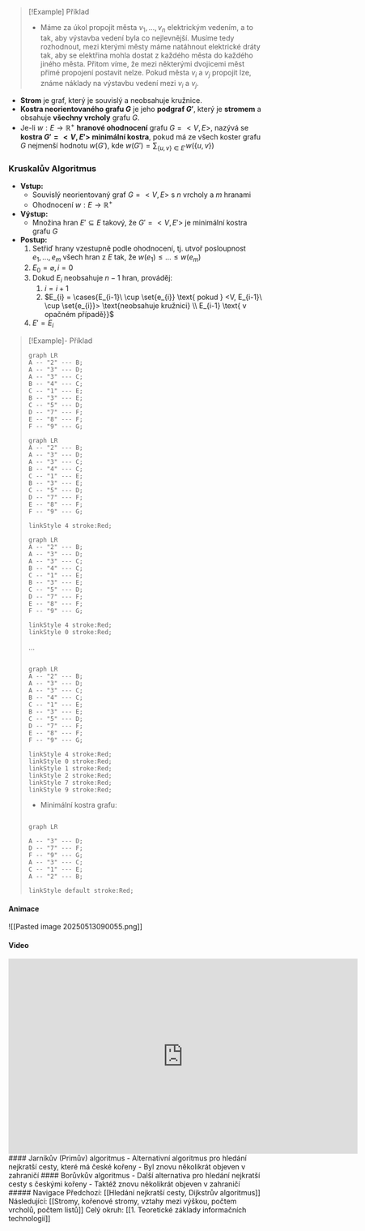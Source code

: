 >[!Example] Příklad
>- Máme za úkol propojit města $v_{1}, ..., v_{n}$ elektrickým vedením, a to tak, aby výstavba vedení byla co nejlevnější. Musíme tedy rozhodnout, mezi kterými městy máme natáhnout elektrické dráty tak, aby se elektřina mohla dostat z každého města do každého jiného města. Přitom víme, že mezi některými dvojicemi měst přímé propojení postavit nelze. Pokud města $v_{i}$ a $v_{j}$ propojit lze, známe náklady na výstavbu vedení mezi $v_{i}$ a $v_{j}$.

- **Strom** je graf, který je souvislý a neobsahuje kružnice.
- **Kostra neorientovaného grafu $G$** je jeho **podgraf $G'$**, který je **stromem** a obsahuje **všechny vrcholy** grafu $G$.
- Je-li $w: E \rightarrow \mathbb{R}^{+}$ **hranové ohodnocení** grafu $G = <V, E>$, nazývá se **kostra $G' = <V, E'>$ minimální kostra**, pokud má ze všech koster grafu $G$ nejmenší hodnotu $w(G')$, kde $w(G')= \sum_{\{u,v\} \in E'} w(\{u,v\})$

### Kruskalův Algoritmus
- **Vstup:**
	- Souvislý neorientovaný graf $G = <V, E>$ s $n$ vrcholy a $m$ hranami
	- Ohodnocení $w: E \rightarrow \mathbb{R}^{+}$
- **Výstup:**
	- Množina hran $E' \subseteq E$ takový, že $G' = <V, E'>$ je minimální kostra grafu $G$
- **Postup:**
	1. Setřiď hrany vzestupně podle ohodnocení, tj. utvoř posloupnost $e_{1}, ..., e_{m}$ všech hran z $E$ tak, že $w(e_{1}) \leq ... \leq w(e_{m})$
	2. $E_{0} = \varnothing, i = 0$
	3. Dokud $E_{i}$ neobsahuje $n-1$ hran, prováděj:
		1. $i = i + 1$
		2. $E_{i} = \cases{E_{i-1}\ \cup \set{e_{i}} \text{ pokud } <V, E_{i-1}\ \cup \set{e_{i}}> \text{neobsahuje kružnici} \\ E_{i-1} \text{ v opačném případě}}$ 
	4. $E' = E_{i}$

> [!Example]- Příklad
>```mermaid
>graph LR
>A -- "2" --- B;
>A -- "3" --- D;
>A -- "3" --- C;
>B -- "4" --- C;
>C -- "1" --- E;
>B -- "3" --- E;
>C -- "5" --- D;
>D -- "7" --- F;
>E -- "8" --- F;
>F -- "9" --- G;
>```
>
>```mermaid
>graph LR
>A -- "2" --- B;
>A -- "3" --- D;
>A -- "3" --- C;
>B -- "4" --- C;
>C -- "1" --- E;
>B -- "3" --- E;
>C -- "5" --- D;
>D -- "7" --- F;
>E -- "8" --- F;
>F -- "9" --- G;
>
>linkStyle 4 stroke:Red;
>```
>```mermaid
>graph LR
>A -- "2" --- B;
>A -- "3" --- D;
>A -- "3" --- C;
>B -- "4" --- C;
>C -- "1" --- E;
>B -- "3" --- E;
>C -- "5" --- D;
>D -- "7" --- F;
>E -- "8" --- F;
>F -- "9" --- G;
>
>linkStyle 4 stroke:Red;
>linkStyle 0 stroke:Red;
>```
>...
>```mermaid
>
>graph LR
>A -- "2" --- B;
>A -- "3" --- D;
>A -- "3" --- C;
>B -- "4" --- C;
>C -- "1" --- E;
>B -- "3" --- E;
>C -- "5" --- D;
>D -- "7" --- F;
>E -- "8" --- F;
>F -- "9" --- G;
>
>linkStyle 4 stroke:Red;
>linkStyle 0 stroke:Red;
>linkStyle 1 stroke:Red;
>linkStyle 2 stroke:Red;
>linkStyle 7 stroke:Red;
>linkStyle 9 stroke:Red;
>```
>- Minimální kostra grafu:
>```mermaid
>
>graph LR
>
>A -- "3" --- D;
>D -- "7" --- F;
>F -- "9" --- G;
>A -- "3" --- C;
>C -- "1" --- E;
>A -- "2" --- B;
>
>linkStyle default stroke:Red;
>```

#### Animace
![[Pasted image 20250513090055.png]]
#### Video
<iframe width="690" height="385" src="https://www.youtube.com/embed/71UQH7Pr9kU?si=siVilj3MfpqRVJ2z" title="YouTube video player" frameborder="0" allow="accelerometer; autoplay; clipboard-write; encrypted-media; gyroscope; picture-in-picture; web-share" referrerpolicy="strict-origin-when-cross-origin" allowfullscreen></iframe>
#### Jarníkův (Primův) algoritmus
- Alternativní algoritmus pro hledání nejkratší cesty, které má české kořeny
- Byl znovu několikrát objeven v zahraničí
#### Borůvkův algoritmus
- Další alternativa pro hledání nejkratší cesty s českými kořeny
- Taktéž znovu několikrát objeven v zahraničí
##### Navigace
Předchozí:  [[Hledání nejkratší cesty, Dijkstrův algoritmus]]
Následující: [[Stromy, kořenové stromy, vztahy mezi výškou, počtem vrcholů, počtem listů]]
Celý okruh: [[1. Teoretické základy informačních technologií]]